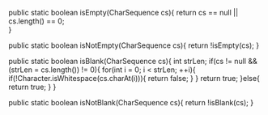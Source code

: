 public static boolean isEmpty(CharSequence cs){
    return cs == null || cs.length() == 0;    
}

public static boolean isNotEmpty(CharSequence cs){
    return !isEmpty(cs);
}

public static boolean isBlank(CharSequence cs){
    int strLen;
    if(cs != null && (strLen = cs.length()) != 0){
        for(int i = 0; i < strLen; ++i){
            if(!Character.isWhitespace(cs.charAt(i))){
                return false;
            }
        }
        return true;
    }else{
        return true;
    }
}

public static boolean isNotBlank(CharSequence cs){
    return !isBlank(cs);
}


